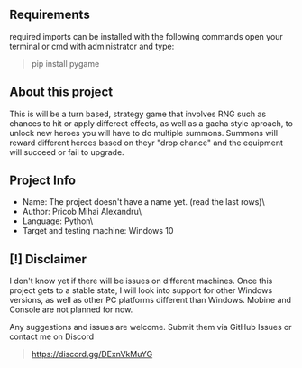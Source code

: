 ## Requirements
required imports can be installed with the following commands
open your terminal or cmd with administrator and type:

> pip install pygame

## About this project
This is will be a turn based, strategy game that involves RNG such as chances to hit or apply differect effects,
as well as a gacha style aproach, to unlock new heroes you will have to do multiple summons.
Summons will reward different heroes based on theyr "drop chance" and the equipment will succeed or fail to upgrade.

## Project Info
- Name: The project doesn't have a name yet. (read the last rows)\
- Author: Pricob Mihai Alexandru\
- Language: Python\
- Target and testing machine: Windows 10

## [!] Disclaimer
I don't know yet if there will be issues on different machines.
Once this project gets to a stable state, I will look into support for other Windows versions,
as well as other PC platforms different than Windows. Mobine and Console are not planned for now.

Any suggestions and issues are welcome.
Submit them via GitHub Issues or contact me on Discord 
> https://discord.gg/DExnVkMuYG